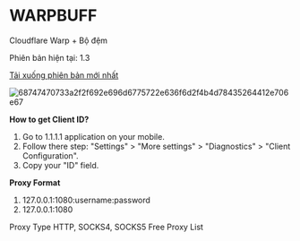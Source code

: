 # WARPBUFF
Cloudflare Warp + Bộ đệm

Phiên bản hiện tại: 1.3

[Tải xuống phiên bản mới nhất](https://github.com/jhuyvu/WarpBuffer/releases/tag/1.3)

![68747470733a2f2f692e696d6775722e636f6d2f4b4d78435264412e706e67](https://user-images.githubusercontent.com/62277838/78422176-adfe2d00-7687-11ea-9529-a6dcc845ff97.png)

**How to get Client ID?**
1. Go to 1.1.1.1 application on your mobile.
2. Follow there step: "Settings" > "More settings" > "Diagnostics" > "Client Configuration".
3. Copy your "ID" field.

**Proxy Format**
1. 127.0.0.1:1080:username:password
1. 127.0.0.1:1080

Proxy Type
HTTP, SOCKS4, SOCKS5
Free Proxy List
